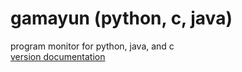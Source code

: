 gamayun (python, c, java) </br>
=====================================
program monitor for python, java, and c <br>
<a href="https://docs.google.com/document/d/13tb7iUKrCBRFBT7WpkVskJqTrxw0ByolSQR-KGHDw5Q/edit?usp=sharing">version documentation</a>
